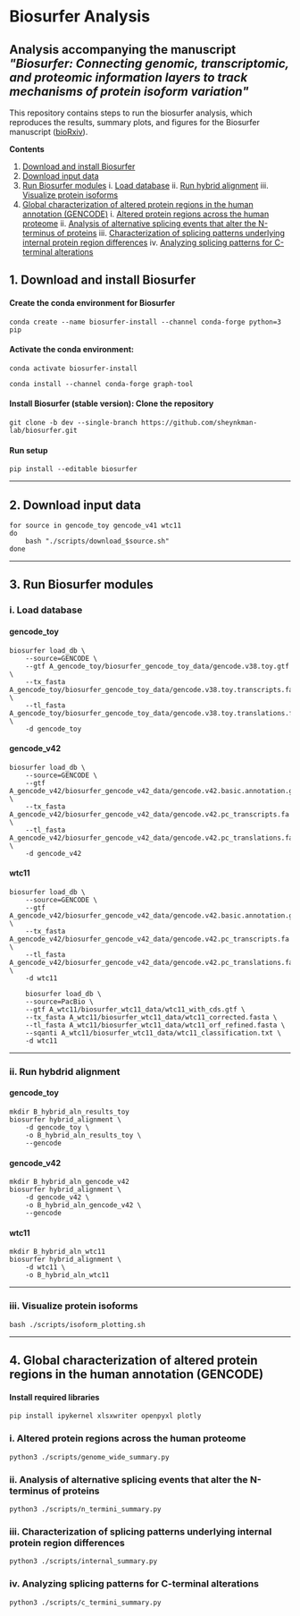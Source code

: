 # Biosurfer Analysis

## Analysis accompanying the manuscript *"Biosurfer: Connecting genomic, transcriptomic, and proteomic information layers to track mechanisms of protein isoform variation"*

This repository contains steps to run the biosurfer analysis, which reproduces the results, summary plots, and figures for the Biosurfer manuscript ([bioRxiv]()).


**Contents**
1. [Download and install Biosurfer](#download-and-install-biosurfer)
2. [Download input data](#download-input-data)
3. [Run Biosurfer modules](#run-biosurfer-modules)
    i.  [Load database](#load-database)
    ii.  [Run hybrid alignment](#run-hybrid-alignment)
    iii.  [Visualize protein isoforms](#visualize-protein-isoforms)
4. [Global characterization of altered protein regions in the human annotation (GENCODE)](#post-processing)
    i. [Altered protein regions across the human proteome](#genome-wide-summary)
    ii. [Analysis of alternative splicing events that alter the N-terminus of proteins](#n-term)
    iii. [Characterization of splicing patterns underlying internal protein region differences](#internal-region)
    iv. [Analyzing splicing patterns for C-terminal alterations](#c-term)
    


<a id="download-and-install-biosurfer"></a>
## 1. Download and install Biosurfer


#### Create the conda environment for Biosurfer
```
conda create --name biosurfer-install --channel conda-forge python=3 pip 
```
#### Activate the conda environment:
```
conda activate biosurfer-install

conda install --channel conda-forge graph-tool
```

#### Install Biosurfer (stable version): Clone the repository
```
git clone -b dev --single-branch https://github.com/sheynkman-lab/biosurfer.git
```    
#### Run setup 
```
pip install --editable biosurfer
```
---

<a id="download-input-data"></a>
## 2. Download input data

```
for source in gencode_toy gencode_v41 wtc11
do
    bash "./scripts/download_$source.sh"
done
```
---

<a id="run-biosurfer-modules"></a>
## 3. Run Biosurfer modules

<a id="load-database"></a>
### i. Load database
    
#### gencode_toy
```
biosurfer load_db \
    --source=GENCODE \
    --gtf A_gencode_toy/biosurfer_gencode_toy_data/gencode.v38.toy.gtf \
    --tx_fasta A_gencode_toy/biosurfer_gencode_toy_data/gencode.v38.toy.transcripts.fa \
    --tl_fasta A_gencode_toy/biosurfer_gencode_toy_data/gencode.v38.toy.translations.fa \
    -d gencode_toy
```
#### gencode_v42
```
biosurfer load_db \
    --source=GENCODE \
    --gtf A_gencode_v42/biosurfer_gencode_v42_data/gencode.v42.basic.annotation.gtf \
    --tx_fasta A_gencode_v42/biosurfer_gencode_v42_data/gencode.v42.pc_transcripts.fa \
    --tl_fasta A_gencode_v42/biosurfer_gencode_v42_data/gencode.v42.pc_translations.fa \
    -d gencode_v42
```
#### wtc11
```
biosurfer load_db \
    --source=GENCODE \
    --gtf A_gencode_v42/biosurfer_gencode_v42_data/gencode.v42.basic.annotation.gtf \
    --tx_fasta A_gencode_v42/biosurfer_gencode_v42_data/gencode.v42.pc_transcripts.fa \
    --tl_fasta A_gencode_v42/biosurfer_gencode_v42_data/gencode.v42.pc_translations.fa \
    -d wtc11
```
```    
    biosurfer load_db \
    --source=PacBio \
    --gtf A_wtc11/biosurfer_wtc11_data/wtc11_with_cds.gtf \
    --tx_fasta A_wtc11/biosurfer_wtc11_data/wtc11_corrected.fasta \
    --tl_fasta A_wtc11/biosurfer_wtc11_data/wtc11_orf_refined.fasta \
    --sqanti A_wtc11/biosurfer_wtc11_data/wtc11_classification.txt \
    -d wtc11
```
---

<a id="run-hybrid-alignment"></a>
### ii. Run hybdrid alignment

#### gencode_toy
```
mkdir B_hybrid_aln_results_toy
biosurfer hybrid_alignment \
    -d gencode_toy \
    -o B_hybrid_aln_results_toy \
    --gencode
```
#### gencode_v42
```    
mkdir B_hybrid_aln_gencode_v42
biosurfer hybrid_alignment \
    -d gencode_v42 \
    -o B_hybrid_aln_gencode_v42 \
    --gencode
```
#### wtc11
```
mkdir B_hybrid_aln_wtc11
biosurfer hybrid_alignment \
    -d wtc11 \
    -o B_hybrid_aln_wtc11
```
---

<a id="visualize-protein-isoforms"></a>
### iii. Visualize protein isoforms

```
bash ./scripts/isoform_plotting.sh
```
---

<a id="post-processing"></a>
## 4. Global characterization of altered protein regions in the human annotation (GENCODE)


#### Install required libraries 
```
pip install ipykernel xlsxwriter openpyxl plotly
```

<a id="genome-wide-summary"></a>
### i. Altered protein regions across the human proteome
```
python3 ./scripts/genome_wide_summary.py
```

<a id="n-term"></a>
### ii. Analysis of alternative splicing events that alter the N-terminus of proteins
```
python3 ./scripts/n_termini_summary.py
```

<a id="internal-region"></a>
### iii. Characterization of splicing patterns underlying internal protein region differences
```
python3 ./scripts/internal_summary.py
```

<a id="c-term"></a>
### iv. Analyzing splicing patterns for C-terminal alterations
```
python3 ./scripts/c_termini_summary.py
```


